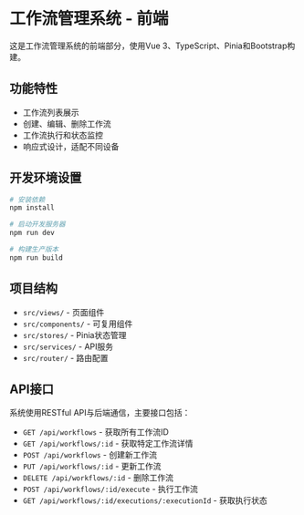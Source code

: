 # 工作流管理系统 - 前端

这是工作流管理系统的前端部分，使用Vue 3、TypeScript、Pinia和Bootstrap构建。

## 功能特性

- 工作流列表展示
- 创建、编辑、删除工作流
- 工作流执行和状态监控
- 响应式设计，适配不同设备

## 开发环境设置

```bash
# 安装依赖
npm install

# 启动开发服务器
npm run dev

# 构建生产版本
npm run build
```

## 项目结构

- `src/views/` - 页面组件
- `src/components/` - 可复用组件
- `src/stores/` - Pinia状态管理
- `src/services/` - API服务
- `src/router/` - 路由配置

## API接口

系统使用RESTful API与后端通信，主要接口包括：

- `GET /api/workflows` - 获取所有工作流ID
- `GET /api/workflows/:id` - 获取特定工作流详情
- `POST /api/workflows` - 创建新工作流
- `PUT /api/workflows/:id` - 更新工作流
- `DELETE /api/workflows/:id` - 删除工作流
- `POST /api/workflows/:id/execute` - 执行工作流
- `GET /api/workflows/:id/executions/:executionId` - 获取执行状态
